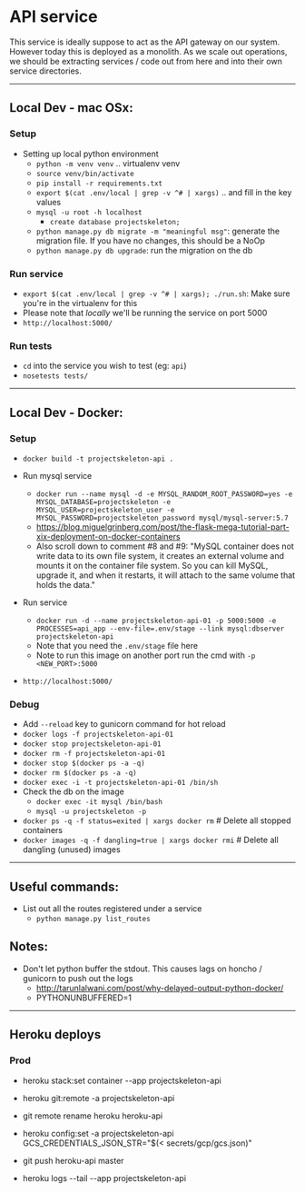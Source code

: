 # API service

This service is ideally suppose to act as the API gateway on our system. However today this is deployed as a monolith. As we scale out operations, we should be extracting services / code out from here and into their own service directories.

------------------------------

## Local Dev - mac OSx:

### Setup

 - Setting up local python environment
    - `python -m venv venv` .. virtualenv venv
    - `source venv/bin/activate`
    - `pip install -r requirements.txt`
    - `export $(cat .env/local | grep -v ^# | xargs)` .. and fill in the key values
    - `mysql -u root -h localhost`
        - `create database projectskeleton;`
    - `python manage.py db migrate -m "meaningful msg"`: generate the migration file. If you have no changes, this should be a NoOp
    - `python manage.py db upgrade`: run the migration on the db

### Run service

 - `export $(cat .env/local | grep -v ^# | xargs); ./run.sh`: Make sure you're in the virtualenv for this
 - Please note that *locally* we'll be running the service on port 5000
 - `http://localhost:5000/`

### Run tests

 - `cd` into the service you wish to test (eg: `api`)
 - `nosetests tests/`


------------------------------

## Local Dev - Docker:

### Setup
 - `docker build -t projectskeleton-api .`
 - Run mysql service
    - `docker run --name mysql -d -e MYSQL_RANDOM_ROOT_PASSWORD=yes -e MYSQL_DATABASE=projectskeleton -e MYSQL_USER=projectskeleton_user -e MYSQL_PASSWORD=projectskeleton_password mysql/mysql-server:5.7`
    - https://blog.miguelgrinberg.com/post/the-flask-mega-tutorial-part-xix-deployment-on-docker-containers
    - Also scroll down to comment #8 and #9: "MySQL container does not write data to its own file system, it creates an external volume and mounts it on the container file system. So you can kill MySQL, upgrade it, and when it restarts, it will attach to the same volume that holds the data."

 - Run service
    - `docker run -d --name projectskeleton-api-01 -p 5000:5000 -e PROCESSES=api_app --env-file=.env/stage --link mysql:dbserver projectskeleton-api`
    - Note that you need the `.env/stage` file here
    - Note to run this image on another port run the cmd with `-p <NEW_PORT>:5000`
 - `http://localhost:5000/`

### Debug
 - Add `--reload` key to gunicorn command for hot reload
 - `docker logs -f projectskeleton-api-01`
 - `docker stop projectskeleton-api-01`
 - `docker rm -f projectskeleton-api-01`
 - `docker stop $(docker ps -a -q)`
 - `docker rm $(docker ps -a -q)`
 - `docker exec -i -t projectskeleton-api-01 /bin/sh`
 - Check the db on the image
    - `docker exec -it mysql /bin/bash`
    - `mysql -u projectskeleton -p`
 - `docker ps -q -f status=exited | xargs docker rm` # Delete all stopped containers
 - `docker images -q -f dangling=true | xargs docker rmi` # Delete all dangling (unused) images


------------------------------

## Useful commands:

- List out all the routes registered under a service
   - `python manage.py list_routes`

## Notes:

- Don't let python buffer the stdout. This causes lags on honcho / gunicorn to push out the logs
   - http://tarunlalwani.com/post/why-delayed-output-python-docker/
   - PYTHONUNBUFFERED=1


------------------------------

## Heroku deploys


### Prod

- heroku stack:set container --app projectskeleton-api
- heroku git:remote -a projectskeleton-api
- git remote rename heroku heroku-api
- heroku config:set -a projectskeleton-api GCS_CREDENTIALS_JSON_STR="$(< secrets/gcp/gcs.json)"

- git push heroku-api master
- heroku logs --tail --app projectskeleton-api

